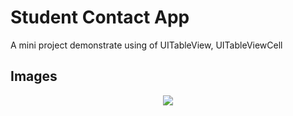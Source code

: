 # Student Contact App
A mini project demonstrate using of UITableView, UITableViewCell

## Images

<p align="center">
  <img src="https://github.com/ngay881855/UITableViewDemo/blob/master/GIFs/ezgif-StudentList_1.gif" />
</p>

